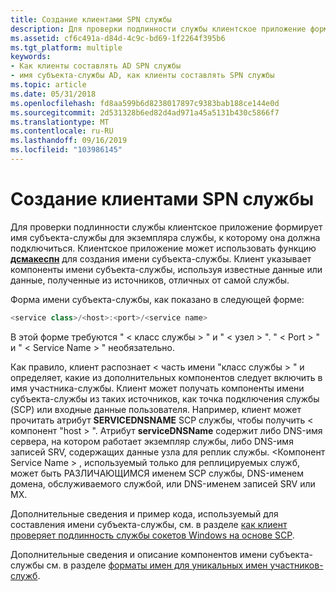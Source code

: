 ```yaml
---
title: Создание клиентами SPN службы
description: Для проверки подлинности службы клиентское приложение формирует имя субъекта-службы для экземпляра службы, к которому она должна подключиться.
ms.assetid: cf6c491a-d84d-4c9c-bd69-1f2264f395b6
ms.tgt_platform: multiple
keywords:
- Как клиенты составлять AD SPN службы
- имя субъекта-службы AD, как клиенты составлять SPN службы
ms.topic: article
ms.date: 05/31/2018
ms.openlocfilehash: fd8aa599b6d8238017897c9383bab188ce144e0d
ms.sourcegitcommit: 2d531328b6ed82d4ad971a45a5131b430c5866f7
ms.translationtype: MT
ms.contentlocale: ru-RU
ms.lasthandoff: 09/16/2019
ms.locfileid: "103986145"
---
```

# <a name="how-clients-compose-a-services-spn"></a>Создание клиентами SPN службы

Для проверки подлинности службы клиентское приложение формирует имя субъекта-службы для экземпляра службы, к которому она должна подключиться. Клиентское приложение может использовать функцию [**дсмакеспн**](/windows/desktop/api/Dsparse/nf-dsparse-dsmakespna) для создания имени субъекта-службы. Клиент указывает компоненты имени субъекта-службы, используя известные данные или данные, полученные из источников, отличных от самой службы.

Форма имени субъекта-службы, как показано в следующей форме:


```C++
<service class>/<host>:<port>/<service name>
```



В этой форме требуются " &lt; класс службы &gt; " и " &lt; узел &gt; ". " &lt; Port &gt; " и " &lt; Service Name &gt; " необязательно.

Как правило, клиент распознает &lt; часть имени "класс службы &gt; " и определяет, какие из дополнительных компонентов следует включить в имя участника-службы. Клиент может получать компоненты имени субъекта-службы из таких источников, как точка подключения службы (SCP) или входные данные пользователя. Например, клиент может прочитать атрибут **SERVICEDNSNAME** SCP службы, чтобы получить &lt; компонент "host &gt; ". Атрибут **serviceDNSName** содержит либо DNS-имя сервера, на котором работает экземпляр службы, либо DNS-имя записей SRV, содержащих данные узла для реплик службы. &lt;Компонент Service Name &gt; , используемый только для реплицируемых служб, может быть РАЗЛИЧАЮЩИМСЯ именем SCP службы, DNS-именем домена, обслуживаемого службой, или DNS-именем записей SRV или MX.

Дополнительные сведения и пример кода, используемый для составления имени субъекта-службы, см. в разделе [как клиент проверяет подлинность службы сокетов Windows на основе SCP](how-a-client-authenticates-an-scp-based-windows-sockets-service.md).

Дополнительные сведения и описание компонентов имени субъекта-службы см. в разделе [форматы имен для уникальных имен участников-служб](name-formats-for-unique-spns.md).

 

 




